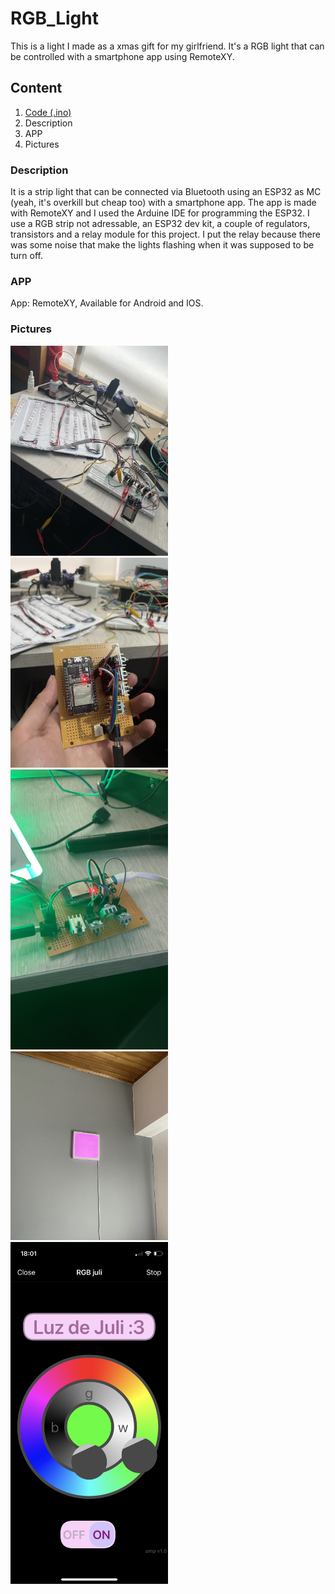 # RGB_Light
This is a light I made as a xmas gift for my girlfriend. It's a RGB light that can be controlled with a smartphone app using RemoteXY.

## Content
1. [Code (.ino)](https://github.com/smorap/RGB_Light/tree/main/RGB_BT)
2. Description
3. APP
4. Pictures


### Description
It is a strip light that can be connected via Bluetooth using an ESP32 as MC (yeah, it's overkill but cheap too) with a smartphone app. The app is made with RemoteXY and I used the Arduine IDE for programming the ESP32.
I use a RGB strip not adressable, an ESP32 dev kit, a couple of regulators, transistors and a relay module for this project. 
I put the relay because there was some noise that make the lights flashing when it was supposed to be turn off. 

### APP
App: RemoteXY, Available for Android and IOS.

### Pictures
<img src="https://github.com/smorap/RGB_Light/blob/main/img/IMG_PROTO.JPG" width=50% height=50%>
<img src="https://github.com/smorap/RGB_Light/blob/main/img/IMG_ESP.JPG" width=50% height=50%>
<img src="https://github.com/smorap/RGB_Light/blob/main/img/IMG_working.JPG" width=50% height=50%>
<img src="https://github.com/smorap/RGB_Light/blob/main/img/IMG_light.jpg" width=50% height=50%>
<img src="https://github.com/smorap/RGB_Light/blob/main/img/IMG_APP.PNG" width=50% height=50%>
